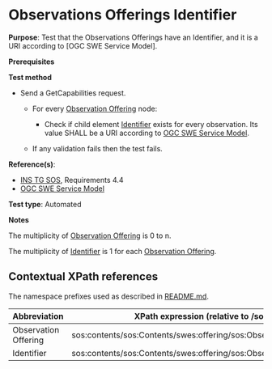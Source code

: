 # Observations Offerings Identifier

**Purpose**: Test that the Observations Offerings have an Identifier, and it is a URI according to [OGC SWE Service Model].

**Prerequisites**

**Test method**

* Send a GetCapabilities request.

    * For every [Observation Offering](#observationOffering) node:

        * Check if child element [Identifier](#identifier) exists for every observation. Its value SHALL be a URI according to [OGC SWE Service Model](http://portal.opengeospatial.org/files/?artifact_id=38476).

    * If any validation fails then the test fails.

**Reference(s)**:

* [INS TG SOS](http://inspire.ec.europa.eu/id/document/tg/download-sos/1.0), Requirements 4.4
* [OGC SWE Service Model](http://portal.opengeospatial.org/files/?artifact_id=38476)

**Test type**: Automated

**Notes**

The multiplicity of [Observation Offering](#observationOffering) is 0 to n.

The multiplicity of [Identifier](#identifier) is 1 for each [Observation Offering](#observationOffering).

## Contextual XPath references

The namespace prefixes used as described in [README.md](./README#namespaces).

| Abbreviation                                               |  XPath expression (relative to /sos:Capabilities) |
| ---------------------------------------------------------- | ------------------------------------------------------------------------- |
| Observation Offering <a name="observationOffering"></a> | sos:contents/sos:Contents/swes:offering/sos:ObservationOffering |
| Identifier <a name="identifier"></a> | sos:contents/sos:Contents/swes:offering/sos:ObservationOffering/swes:identifier |